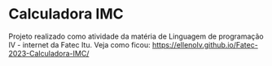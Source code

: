 # Calculadora IMC

Projeto realizado como atividade da matéria de Linguagem de programação IV - internet da Fatec Itu.
Veja como ficou: https://ellenolv.github.io/Fatec-2023-Calculadora-IMC/